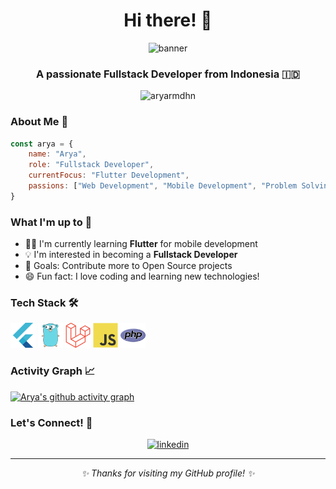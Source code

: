 <h1 align="center">Hi there! 👋</h1>

<p align="center">
  <img src="https://media.licdn.com/dms/image/v2/D5616AQHIIpvf3ug-bQ/profile-displaybackgroundimage-shrink_350_1400/profile-displaybackgroundimage-shrink_350_1400/0/1721183581440?e=1733961600&v=beta&t=_B2yNIWbr1bHzoeVIlx87iCXdZiEwDs9gSz9RdySsA4" alt="banner" />
</p>

<h3 align="center">A passionate Fullstack Developer from Indonesia 🇮🇩</h3>

<p align="center">
  <img src="https://komarev.com/ghpvc/?username=aryarmdhn&label=Profile%20views&color=0e75b6&style=flat" alt="aryarmdhn" />
</p>

### About Me 🚀

```javascript
const arya = {
    name: "Arya",
    role: "Fullstack Developer",
    currentFocus: "Flutter Development",
    passions: ["Web Development", "Mobile Development", "Problem Solving"]
}
```

### What I'm up to 🌱

- 👨‍💻 I'm currently learning **Flutter** for mobile development
- 💡 I'm interested in becoming a **Fullstack Developer**
- 🎯 Goals: Contribute more to Open Source projects
- 😄 Fun fact: I love coding and learning new technologies!

### Tech Stack 🛠️

<p align="left">
  <img src="https://raw.githubusercontent.com/devicons/devicon/master/icons/flutter/flutter-original.svg" alt="flutter" width="40" height="40"/>
  <img src="https://raw.githubusercontent.com/devicons/devicon/master/icons/go/go-original.svg" alt="flutter" width="40" height="40"/>
  <img src="https://raw.githubusercontent.com/devicons/devicon/master/icons/laravel/laravel-original.svg" alt="laravel" width="40" height="40"/>
  <img src="https://raw.githubusercontent.com/devicons/devicon/master/icons/javascript/javascript-original.svg" alt="javascript" width="40" height="40"/>
  <img src="https://raw.githubusercontent.com/devicons/devicon/master/icons/php/php-original.svg" alt="php" width="40" height="40"/>

  <!-- Add more tech stack icons as needed -->
</p>


### Activity Graph 📈
[![Arya's github activity graph](https://github-readme-activity-graph.vercel.app/graph?username=aryarmdhn&theme=react-light&hide_border=true&color=000000&line=0066ff&point=000000&area=true&area_color=0066ff)](https://github.com/aryarmdhn)

### Let's Connect! 🤝

<p align="center">
  <a href="https://www.linkedin.com/in/artarmdhn/" target="_blank">
    <img src="https://img.shields.io/badge/LinkedIn-0077B5?style=for-the-badge&logo=linkedin&logoColor=white" alt="linkedin"/>
  </a>
  <!-- Add more social media badges as needed -->
</p>

---

<p align="center">
  <i>✨ Thanks for visiting my GitHub profile! ✨</i>
</p>
